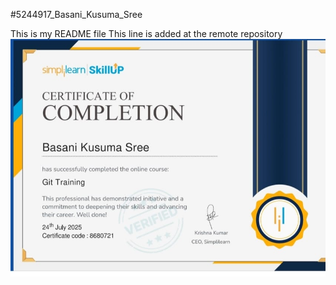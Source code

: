 #5244917_Basani_Kusuma_Sree


This is my README file
This line is added at the remote repository
![Git Certificate](https://raw.githubusercontent.com/KusumaSree-Basani/HttpsRemoteDemo/master/images/Git_training_certificate_Kusuma_Sree_Basani.jpg)


